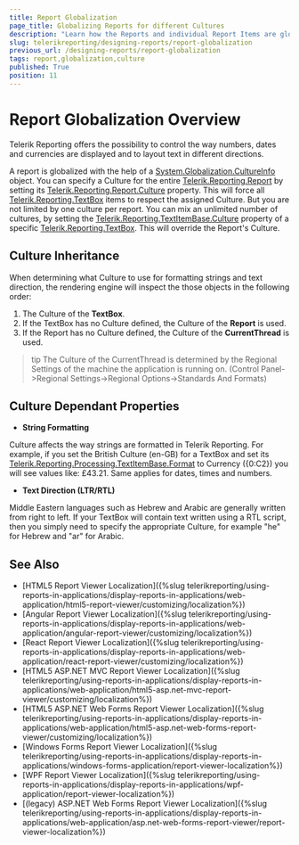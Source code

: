```yaml
---
title: Report Globalization
page_title: Globalizing Reports for different Cultures
description: "Learn how the Reports and individual Report Items are globalized, which properties depend on the selected culture and how the Culture is inherited across the Report and its Items."
slug: telerikreporting/designing-reports/report-globalization
previous_url: /designing-reports/report-globalization
tags: report,globalization,culture
published: True
position: 11
---
```


# Report Globalization Overview

Telerik Reporting offers the possibility to control the way numbers, dates and currencies are displayed and to layout text in different directions.

A report is globalized with the help of a [System.Globalization.CultureInfo](http://msdn2.microsoft.com/en-us/library/system.globalization.cultureinfo.aspx) object. You can specify a Culture for the entire [Telerik.Reporting.Report](/api/Telerik.Reporting.Report) by setting its [Telerik.Reporting.Report.Culture](/api/Telerik.Reporting.Report#Telerik_Reporting_Report_Culture) property. This will force all [Telerik.Reporting.TextBox](/api/Telerik.Reporting.TextBox) items to respect the assigned Culture. But you are not limited by one culture per report. You can mix an unlimited number of cultures, by setting the [Telerik.Reporting.TextItemBase.Culture](/api/Telerik.Reporting.TextItemBase#Telerik_Reporting_TextItemBase_Culture) property of a specific [Telerik.Reporting.TextBox](/api/Telerik.Reporting.TextBox). This will override the Report's Culture.

## Culture Inheritance

When determining what Culture to use for formatting strings and text direction, the rendering engine will inspect the those objects in the following order:

1. The Culture of the __TextBox__.
1. If the TextBox has no Culture defined, the Culture of the __Report__ is used.
1. If the Report has no Culture defined, the Culture of the __CurrentThread__ is used.

>tip The Culture of the CurrentThread is determined by the Regional Settings of the machine the application is running on. (Control Panel->Regional Settings->Regional Options->Standards And Formats)

## Culture Dependant Properties

* __String Formatting__

Culture affects the way strings are formatted in Telerik Reporting. For example, if you set the British Culture (en-GB) for a TextBox and set its [Telerik.Reporting.Processing.TextItemBase.Format](/api/Telerik.Reporting.Processing.TextItemBase#Telerik_Reporting_Processing_TextItemBase_Format) to Currency ({0:C2}) you will see values like: £43.21. Same applies for dates, times and numbers.

* __Text Direction (LTR/RTL)__

Middle Eastern languages such as Hebrew and Arabic are generally written from right to left. If your TextBox will contain text written using a RTL script, then you simply need to specify the appropriate Culture, for example "he" for Hebrew and "ar" for Arabic.

## See Also

* [HTML5 Report Viewer Localization]({%slug telerikreporting/using-reports-in-applications/display-reports-in-applications/web-application/html5-report-viewer/customizing/localization%})
* [Angular Report Viewer Localization]({%slug telerikreporting/using-reports-in-applications/display-reports-in-applications/web-application/angular-report-viewer/customizing/localization%})
* [React Report Viewer Localization]({%slug telerikreporting/using-reports-in-applications/display-reports-in-applications/web-application/react-report-viewer/customizing/localization%})
* [HTML5 ASP.NET MVC Report Viewer Localization]({%slug telerikreporting/using-reports-in-applications/display-reports-in-applications/web-application/html5-asp.net-mvc-report-viewer/customizing/localization%})
* [HTML5 ASP.NET Web Forms Report Viewer Localization]({%slug telerikreporting/using-reports-in-applications/display-reports-in-applications/web-application/html5-asp.net-web-forms-report-viewer/customizing/localization%})
* [Windows Forms Report Viewer Localization]({%slug telerikreporting/using-reports-in-applications/display-reports-in-applications/windows-forms-application/report-viewer-localization%})
* [WPF Report Viewer Localization]({%slug telerikreporting/using-reports-in-applications/display-reports-in-applications/wpf-application/report-viewer-localization%})
* [(legacy) ASP.NET Web Forms Report Viewer Localization]({%slug telerikreporting/using-reports-in-applications/display-reports-in-applications/web-application/asp.net-web-forms-report-viewer/report-viewer-localization%})
